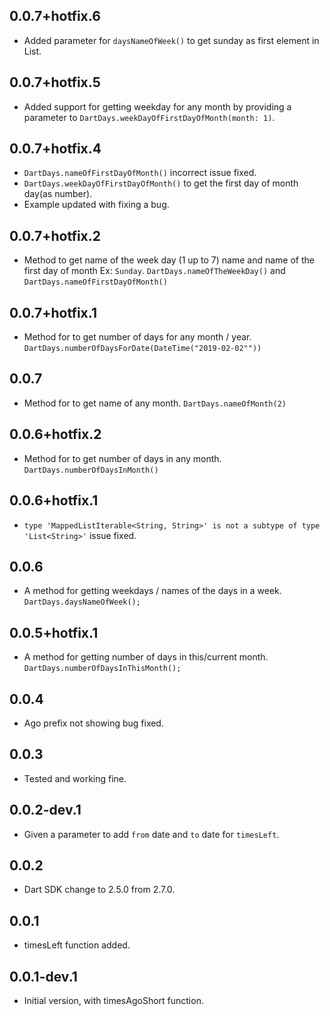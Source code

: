 ## 0.0.7+hotfix.6

- Added parameter for `daysNameOfWeek()` to get sunday as first element in List.

## 0.0.7+hotfix.5

- Added support for getting weekday for any month by providing a parameter
 to `DartDays.weekDayOfFirstDayOfMonth(month: 1)`.

## 0.0.7+hotfix.4

- `DartDays.nameOfFirstDayOfMonth()` incorrect issue fixed.
- `DartDays.weekDayOfFirstDayOfMonth()` to get the first day of month day(as number).
- Example updated with fixing a bug.

## 0.0.7+hotfix.2

- Method to get name of the week day (1 up to 7) name 
  and name of the first day of month Ex: `Sunday`.
  `DartDays.nameOfTheWeekDay()` and `DartDays.nameOfFirstDayOfMonth()`

## 0.0.7+hotfix.1

- Method for to get number of days for any month / year.
  `DartDays.numberOfDaysForDate(DateTime("2019-02-02""))`

## 0.0.7

- Method for to get name of any month.
  `DartDays.nameOfMonth(2)`

## 0.0.6+hotfix.2

- Method for to get number of days in any month.
  `DartDays.numberOfDaysInMonth()`

## 0.0.6+hotfix.1

- `type 'MappedListIterable<String, String>' is not a subtype of type 'List<String>'`
issue fixed.

## 0.0.6

- A method for getting weekdays / names of the days in a week.
  `DartDays.daysNameOfWeek();`

## 0.0.5+hotfix.1

- A method for getting number of days in this/current month.
  `DartDays.numberOfDaysInThisMonth();`

## 0.0.4

- Ago prefix not showing bug fixed.

## 0.0.3

- Tested and working fine.

## 0.0.2-dev.1

- Given a parameter to add `from` date and `to` date for `timesLeft`.

## 0.0.2

- Dart SDK change to 2.5.0 from 2.7.0.

## 0.0.1

- timesLeft function added.

## 0.0.1-dev.1

- Initial version, with timesAgoShort function.
